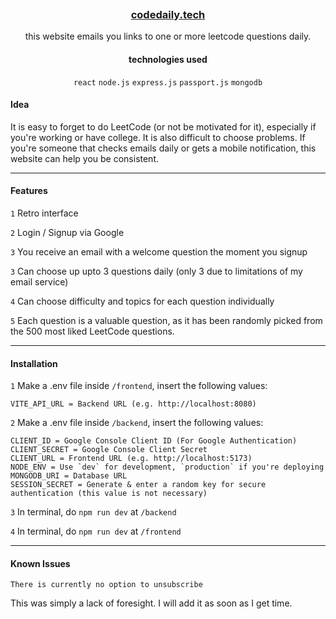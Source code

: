 <div align="center">

<h3>
	<img src="https://raw.githubusercontent.com/catppuccin/catppuccin/main/assets/misc/transparent.png" height="30" width="0px"/>
	<a href ="https://codedaily.tech">codedaily.tech</a>
	<img src="https://raw.githubusercontent.com/catppuccin/catppuccin/main/assets/misc/transparent.png" height="30" width="0px"/>
</h3>


this website emails you links to one or more leetcode questions daily.
<h4>technologies used</h4>

`react` `node.js` `express.js` `passport.js` `mongodb`
</div>

<h4>Idea</h4>

It is easy to forget to do LeetCode (or not be motivated for it), especially if you're working or have college. It is also difficult to choose problems. If you're someone that checks emails daily or gets a mobile notification, this website can help you be consistent.
___

<h4>Features</h4>

`1` Retro interface

`2` Login / Signup via Google

`3` You receive an email with a welcome question the moment you signup

`3` Can choose up upto 3 questions daily (only 3 due to limitations of my email service)

`4` Can choose difficulty and topics for each question individually

`5` Each question is a valuable question, as it has been randomly picked from the 500 most liked LeetCode questions.
____

<h4>Installation</h4>

`1` Make a .env file inside `/frontend`, insert the following values:
```
VITE_API_URL = Backend URL (e.g. http://localhost:8080)
```

`2` Make a .env file inside `/backend`, insert the following values:
```
CLIENT_ID = Google Console Client ID (For Google Authentication)
CLIENT_SECRET = Google Console Client Secret
CLIENT_URL = Frontend URL (e.g. http://localhost:5173)
NODE_ENV = Use `dev` for development, `production` if you're deploying
MONGODB_URI = Database URL
SESSION_SECRET = Generate & enter a random key for secure authentication (this value is not necessary)
```
`3` In terminal, do `npm run dev` at `/backend`
  
`4` In terminal, do `npm run dev` at `/frontend`
___

<h4>Known Issues</h4>

`There is currently no option to unsubscribe`

This was simply a lack of foresight. I will add it as soon as I get time.
